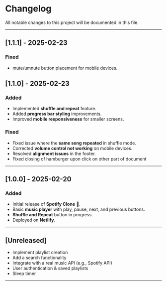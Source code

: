 # Changelog

All notable changes to this project will be documented in this file.

---

## [1.1.1] - 2025-02-23
### Fixed
- mute/umnute button placement for mobile devices.


## [1.1.0] - 2025-02-23
### Added
- Implemented **shuffle and repeat** feature.
- Added **progress bar styling** improvements.
- Improved **mobile responsiveness** for smaller screens.

### Fixed
- Fixed issue where the **same song repeated** in shuffle mode.
- Corrected **volume control not working** on mobile devices.
- Resolved **alignment issues** in the footer.
- Fixed closing of hamburger upon click on other part of document

---
## [1.0.0] - 2025-02-20
### Added
- Initial release of **Spotify Clone** 🎵.
- Basic **music player** with play, pause, next, and previous buttons.
- **Shuffle and Repeat** button in progress.
- Deployed on **Netlify**.

---

## [Unreleased]
- Implement playlist creation
- Add a search functionality
- Integrate with a real music API (e.g., Spotify API)
- User authentication & saved playlists
- Sleep timer 

---
